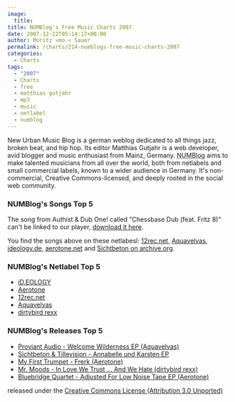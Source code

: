 ```yaml
---
image:
  title: 
title: NUMBlog's Free Music Charts 2007
date: 2007-12-22T05:14:17+00:00
author: Moritz »mo.« Sauer
permalink: /charts/214-numblogs-free-music-charts-2007
categories:
  - Charts
tags:
  - "2007"
  - Charts
  - free
  - matthias gutjahr
  - mp3
  - music
  - netlabel
  - numblog
---
```

New Urban Music Blog is a german weblog dedicated to all things jazz, broken beat, and hip hop. Its editor Matthias Gutjahr is a web developer, avid blogger and music enthusiast from Mainz, Germany. <acronym title="New Urban Music Blog">NUMBlog</acronym> aims to make talented musicians from all over the world, both from netlabels and small commercial labels, known to a wider audience in Germany. It's non-commercial, Creative Commons-licensed, and deeply rooted in the social web community.<!--more-->

### NUMBlog's Songs Top 5

The song from Authist & Dub One! called "Chessbase Dub (feat. Fritz 8)" can't be linked to our player, [download it here](http://ftp.scene.org/pub/music/groups/ideology/id034/id034_02_-_authist&dub_one_(feat_fritz_8)-chessbase_dub.mp3).

You find the songs above on these netlabesl: [12rec.net](http://12rec.net), [Aquavelvas](http://www.aquavelvas.com), [ideology.de](http://ideology.de), [aerotone.net](http://aerotone.net) and [Sichtbeton on archive.org](http://www.archive.org/details/AnabelleUndKarsten-SichtbetonFeat.Tillevision).

### NUMBlog's Netlabel Top 5

  * [iD.EOLOGY](http://www.ideology.de/ "iD.EOLOGY")
  * [Aerotone](http://www.aerotone.de "Aerotone")
  * [12rec.net](http://www.12rec.net/ "12rec.net")
  * [Aquavelvas](http://www.aquavelvas.com/ "Aquavelvas")
  * [dirtybird rexx](http://www.dirtybirdrexx.org/ "dirtybird rexx")

### NUMBlog's Releases Top 5

  * [Proviant Audio - Welcome Wilderness EP (Aquavelvas)](http://www.aquavelvas.com/mp3s.asp?release=aqv012 "http://www.aquavelvas.com/mp3s.asp?release=aqv012")
  * [Sichtbeton & Tillevision - Annabelle und Karsten EP](http://blog.myspace.com/index.cfm?fuseaction=blog.view&friendID=74826453&blogID=324660799 "http://blog.myspace.com/index.cfm?fuseaction=blog.view&friendID=74826453&blogID=324660799")
  * [My First Trumpet - Frerk (Aerotone)](http://aerotone.300l600.de/index.php?id=2,73,0,0,1,0 "http://aerotone.300l600.de/index.php?id=2,73,0,0,1,0")
  * [Mr. Moods - In Love We Trust &hellip; And We Hate (dirtybird rexx)](http://www.dirtybirdrexx.org/release.php?id=4 "http://www.dirtybirdrexx.org/release.php?id=4")
  * [Bluebridge Quartet - Adjusted For Low Noise Tape EP (Aerotone)](http://aerotone.300l600.de/index.php?id=2,45,0,0,1,0 "http://aerotone.300l600.de/index.php?id=2,45,0,0,1,0")

released under the <a rel="license" href="http://creativecommons.org/licenses/by/3.0/">Creative Commons License (Attribution 3.0 Unported)</a>